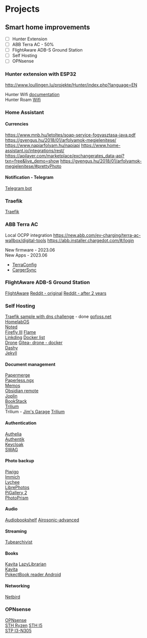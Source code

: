 # Projects

## Smart home improvements

- [ ] Hunter Extension
- [ ] ABB Terra AC - 50%
- [ ] FlightAware ADB-S Ground Station
- [ ] Self Hosting
- [ ] OPNsense

### Hunter extension with ESP32

<http://www.loullingen.lu/projekte/Hunter/index.php?language=EN>

Hunter Wifi [documentation](https://ecodina.github.io/hunter-wifi/#!index.md)  
Hunter Roam [Wifi](https://github.com/ecodina/hunter-wifi)  

### Home Assistant

#### Currencies

<https://www.mnb.hu/letoltes/soap-service-fogyasztasa-java.pdf>
<https://gyengus.hu/2018/01/arfolyamok-megjelenitese/>
<https://www.napiarfolyam.hu/napiapi>
<https://www.home-assistant.io/integrations/rest/>
<https://apilayer.com/marketplace/exchangerates_data-api?txn=free&live_demo=show>
<https://gyengus.hu/2018/01/arfolyamok-megjelenitese/#prettyPhoto>

#### Notification - Telegram

[Telegram bot](https://advancedweb.hu/the-easiest-way-to-set-up-a-chat-with-your-telegram-bot/)

### Traefik

[Traefik](https://kallan.dev/posts/2020/10/how-to-use-traefik-v2-with-home-assistant/)


### ABB Terra AC
Local OCPP integration
https://new.abb.com/ev-charging/terra-ac-wallbox/digital-tools
https://abb.installer.chargedot.com/#/login

New firmware - 2023.06  
New Apps - 2023.06  
* [TerraConfig](https://guides.e-mobility.abb.com/TerraConfig2MobileApp_EN/#/)  
* [CargerSync](https://guides.e-mobility.abb.com/ChangerSync2MobileApp_EN/#/)  

### FlightAware ADB-S Ground Station
[FlightAware](https://flightaware.com/adsb/piaware/build/)
[Reddit - original](https://www.reddit.com/r/homelab/comments/qzpi9v/latest_iteration_of_my_adsb_feeder_box_based_on/)
[Reddit - after 2 years](https://www.reddit.com/r/homelab/comments/157058z/a_2_year_follow_up_on_my_rpi4_powered_adsb_station/)


### Self Hosting
[Traefik sample with dns challenge](https://github.com/Haxxnet/Compose-Examples/tree/main/examples/traefik) - done
[gofoss.net](https://gofoss.net/cloud-storage/)  
[HomelabOS](https://homelabos.com/docs/)  
[Noted](https://noted.lol/)  
[Firefly III](https://www.firefly-iii.org/)
[Flame](https://github.com/pawelmalak/flame)  
[Linkding](https://github.com/sissbruecker/linkding/)
[Docker list](https://github.com/linuxserver/reverse-proxy-confs)  
[Drone](https://www.drone.io/) [Gitea- drone - docker](https://joshilles.com/server/jekyll/gitea-drone-docker/)    
[Dashy](https://dashy.to/docs/quick-start/)  
[Jekyll](https://jekyllrb.com/philosophy/)  

#### Document management
[Papermerge](https://docs.papermerge.io/index.html)  
[Paperless.ngx](https://github.com/paperless-ngx/paperless-ngx)  
[Memos](https://github.com/usememos/memos?source=noted.lol)  
[Obsidian remote](https://github.com/sytone/obsidian-remote)  
[Joplin](https://joplinapp.org/desktop/)  
[BookStack](https://www.bookstackapp.com/)  
[Trilium](https://github.com/zadam/trilium)  
Trilium - [Jim's Garage](https://www.youtube.com/@Jims-Garage) [Trilium](https://www.youtube.com/watch?v=H9l3JnPMtrg)  

#### Authentication
[Authelia](https://www.authelia.com/)  
[Authentik](https://goauthentik.io/)  
[Keycloak](https://www.keycloak.org/)  
[SWAG](https://github.com/linuxserver/docker-swag)  

#### Photo backup
[Piwigo](https://piwigo.org/)  
[Immich](https://immich.app/)  
[Lychee](https://lychee.electerious.com/)  
[LibrePhotos](https://github.com/LibrePhotos/librephotos)  
[PiGallery 2](http://bpatrik.github.io/pigallery2/)  
[PhotoPrism](https://www.photoprism.app/features)  

#### Audio
[Audiobookshelf](https://www.audiobookshelf.org/)
[Airosonic-advanced](https://github.com/linuxserver/docker-airsonic-advanced)  

#### Streaming
[Tubearchivist](https://github.com/tubearchivist/tubearchivist) 

#### Books
[Kavita](https://www.kavitareader.com/#download)
[LazyLibrarian](https://lazylibrarian.gitlab.io/)  
[Kavita](https://wiki.kavitareader.com/en)  
[PokectBook reader Android](https://play.google.com/store/apps/details?id=com.obreey.reader&hl=hu&gl=US)  

#### Networking
[Netbird](https://netbird.io/pricing)  

### OPNsense
[OPNsense](https://opnsense.org/)  
[STH Ryzen](https://www.servethehome.com/amd-ryzen-4x-2-5gbe-intel-i226-firewall-router-for-pfsense-opnsense-proxmox-and-windows/)
[STH I5](https://www.servethehome.com/fanless-king-intel-core-i5-6x-2-5gbe-system-review-by-cwwk/4/)  
[STP I3-N305](https://www.servethehome.com/almost-a-decade-in-the-making-our-fanless-intel-i3-n305-2-5gbe-firewall-review/4/)  
